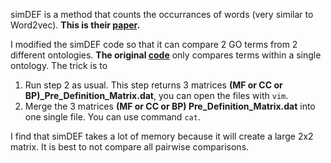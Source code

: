 simDEF is a method that counts the occurrances of words (very similar to Word2vec). **This is their [paper](https://www.ncbi.nlm.nih.gov/pubmed/26708333).**

I modified the simDEF code so that it can compare 2 GO terms from 2 different ontologies. **The original [code](https://github.com/ahmadpgh/simDEF)** only compares terms within a single ontology. The trick is to 
1. Run step 2 as usual. This step returns 3 matrices **(MF or CC or BP)_Pre_Definition_Matrix.dat**, you can open the files with `vim`. 
2. Merge the 3 matrices **(MF or CC or BP) Pre_Definition_Matrix.dat** into one single file. You can use command `cat`. 

I find that simDEF takes a lot of memory because it will create a large 2x2 matrix. It is best to not compare all pairwise comparisons. 
